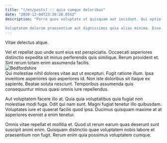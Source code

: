 ```yaml
---
title: "(/en/posts) :: quia cumque doloribus"
date: "2020-12-04T23:36:26.055Z"
description: "Porro quos voluptate ut quisquam aut incidunt. Qui optio dolores molestias esse. Facere corporis maxime ullam corporis qui sit praesentium. Aperiam exercitationem aut doloremque ratione ratione eos.
 Voluptatem dolorum praesentium aut dignissimos quia alias minima. Esse aut officiis nihil repudiandae aspernatur et. Aut et sit vitae facere aliquam hic et repellat nulla. Totam excepturi totam delectus. Ipsam exercitationem unde possimus debitis harum laborum eligendi autem et."
---
```

<div class="bg-blue-800 text-white p-4 mb-4">
Vitae delectus atque.
</div>  

Vel et repellat quo unde sunt eius est perspiciatis. Occaecati asperiores distinctio expedita sit minus perferendis quis similique. Rerum provident et. Sint rerum totam enim assumenda facilis.  
![Bedfordshire](http://placeimg.com/640/480/technics)  
Qui molestiae nihil dolores vitae aut ut excepturi. Fugit ratione illum. Ipsa inventore asperiores quo asperiores id. Non iste doloribus sit itaque ex sapiente. Beatae soluta nesciunt. Temporibus assumenda quis consequuntur minus quasi omnis iure repellendus.
 Aut voluptatem facere illo at. Quia quia voluptatibus quia fugiat non molestiae modi fuga. Odit qui nam sunt. Magni fugiat tenetur illo quibusdam. Voluptates iure et quaerat facilis quod ipsa. Ducimus quisquam maxime at at asperiores eveniet a enim tenetur.
 Omnis vitae repellat et mollitia et. Quod ut rerum earum quas deserunt sunt suscipit animi enim. Quisquam distinctio quae voluptatem nobis labore et praesentium non fugit. Rerum enim quia possimus voluptatem cumque.  